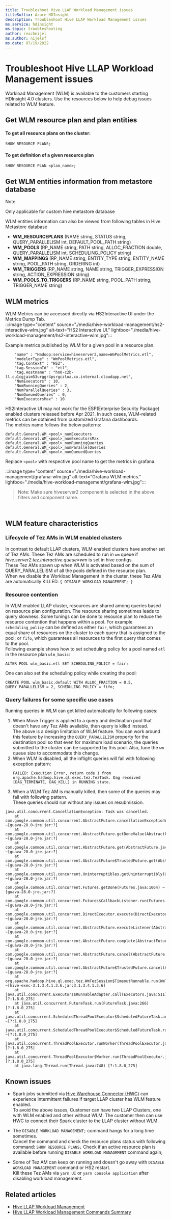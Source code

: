 ```yaml
---
title: Troubleshoot Hive LLAP Workload Management issues
titleSuffix: Azure HDInsight
description: Troubleshoot Hive LLAP Workload Management issues
ms.service: hdinsight
ms.topic: troubleshooting
author: reachnijel
ms.author: nijelsf
ms.date: 07/19/2022
---
```


# Troubleshoot Hive LLAP Workload Management issues

Workload Management (WLM) is available to the customers starting HDInsight 4.0 clusters. 
Use the resources below to help debug issues related to WLM feature.

## Get WLM resource plan and plan entities
#### To get all resource plans on the cluster:
```hql
SHOW RESOURCE PLANS;
```

#### To get definition of a given resource plan
```hql
SHOW RESOURCE PLAN <plan_name>;
```

## Get WLM entities information from metastore database
> [!NOTE]
> Only applicable for custom hive metastore database

WLM entities information can also be viewed from following tables in Hive Metastore database 

* **WM_RESOURCEPLANS** (NAME string, STATUS string, QUERY_PARALLELISM int, DEFAULT_POOL_PATH string)
* **WM_POOLS** (RP_NAME string, PATH string, ALLOC_FRACTION double, QUERY_PARALLELISM int, SCHEDULING_POLICY string)
* **WM_MAPPINGS** (RP_NAME string, ENTITY_TYPE string, ENTITY_NAME string, POOL_PATH string, ORDERING int)
* **WM_TRIGGERS** (RP_NAME string, NAME string, TRIGGER_EXPRESSION string, ACTION_EXPRESSION string)
* **WM_POOLS_TO_TRIGGERS** (RP_NAME string, POOL_PATH string, TRIGGER_NAME string)

## WLM metrics

WLM Metrics can be accessed directly via HS2Interactive UI under the Metrics Dump Tab. <br>
:::image type="content" source="./media/hive-workload-management/hs2-interactive-wlm.jpg" alt-text="HS2 Interactive UI." lightbox="./media/hive-workload-management/hs2-interactive-wlm.jpg":::

Example metrics published by WLM for a given pool in a resource plan.
```
    "name" : "Hadoop:service=hiveserver2,name=WmPoolMetrics.etl",
    "modelerType" : "WmPoolMetrics.etl",
    "tag.Context" : "HS2",
    "tag.SessionId" : "etl",
    "tag.Hostname" : "hn0-c2b-ll.cu1cgjaim53urggr4psrgczloa.cx.internal.cloudapp.net",
    "NumExecutors" : 10,
    "NumRunningQueries" : 2,
    "NumParallelQueries" : 3,
    "NumQueuedQueries" : 0,
    "NumExecutorsMax" : 10
```

HS2Interactive UI may not work for the ESP(Enterprise Security Package) enabled clusters released before Apr 2021. In such cases, WLM-related metrics can be obtained from customized Grafana dashboards.
<br>
The metrics name follows the below patterns:
```
default.General.WM_<pool>_numExecutors
default.General.WM_<pool>_numExecutorsMax
default.General.WM_<pool>_numRunningQueries
default.General.WM_<pool>_numParallelQueries
default.General.WM_<pool>_numQueuedQueries
```
Replace `<pool>` with respective pool name to get the metrics in grafana.

:::image type="content" source="./media/hive-workload-management/grafana-wlm.jpg" alt-text="Grafana WLM metrics." lightbox="./media/hive-workload-management/grafana-wlm.jpg":::

> Note: Make sure hiveserver2 component is selected in the above filters and component name.

<br>

## WLM feature characteristics
### **Lifecycle of Tez AMs in WLM enabled clusters**
In contrast to default LLAP clusters, WLM enabled clusters have another set of Tez AMs. These Tez AMs are scheduled to run in `wm` queue if *hive.server2.tez.interactive.queue=wm* is set in hive configs. <br>
These Tez AMs spawn up when WLM is activated based on the sum of QUERY_PARALLELISM of all the pools defined in the resource plan. <br>
When we disable the Workload Management in the cluster, these Tez AMs are automatically KILLED.
`{ DISABLE WORKLOAD MANAGEMENT; }`

### **Resource contention**
In WLM enabled LLAP cluster, resources are shared among queries based on resource plan configuration. The resource sharing sometimes leads to query slowness.
Some tunings can be done to resource plan to reduce the resource contention that happens within a pool. For example `scheduling_policy` can be defined as either `fair`, which guarantees an equal share of resources on the cluster to each query that is assigned to the pool; or `fifo`, which guarantees all resources to the first query that comes to the pool.<br>
Following example shows how to set scheduling policy for a pool named `etl` in the resource plan `wlm_basic`:
```hql
ALTER POOL wlm_basic.etl SET SCHEDULING_POLICY = fair;
```
One can also set the scheduling policy while creating the pool:
```hql
CREATE POOL wlm_basic.default WITH ALLOC_FRACTION = 0.5, QUERY_PARALLELISM = 2, SCHEDULING_POLICY = fifo;
```

### **Query failures for some specific use cases**
Running queries in WLM can get killed automatically for following cases:
1. When Move Trigger is applied to a query and destination pool that doesn't have any Tez AMs available, then query is killed instead. <br>
The above is a design limitation of WLM feature. You can work around this feature by increasing the `QUERY_PARALLELISM` property for the destination pool so that even for maximum load scenario, the queries submitted to the cluster can be supported by this pool. Also, tune the `wm` queue size to accommodate this change. <br>
2. When WLM is disabled, all the inflight queries will fail with following exception pattern:
   ```
   FAILED: Execution Error, return code 1 from org.apache.hadoop.hive.ql.exec.tez.TezTask. Dag received [DAG_TERMINATE, DAG_KILL] in RUNNING state.
   ```
3. When a WLM Tez AM is manually killed, then some of the queries may fail with following pattern. <br/>These queries should run without any issues on resubmission.
```
java.util.concurrent.CancellationException: Task was cancelled.
    at com.google.common.util.concurrent.AbstractFuture.cancellationExceptionWithCause(AbstractFuture.java:1349) ~[guava-28.0-jre.jar:?]
    at com.google.common.util.concurrent.AbstractFuture.getDoneValue(AbstractFuture.java:550) ~[guava-28.0-jre.jar:?]
    at com.google.common.util.concurrent.AbstractFuture.get(AbstractFuture.java:513) ~[guava-28.0-jre.jar:?]
    at com.google.common.util.concurrent.AbstractFuture$TrustedFuture.get(AbstractFuture.java:90) ~[guava-28.0-jre.jar:?]
    at com.google.common.util.concurrent.Uninterruptibles.getUninterruptibly(Uninterruptibles.java:237) ~[guava-28.0-jre.jar:?]
    at com.google.common.util.concurrent.Futures.getDone(Futures.java:1064) ~[guava-28.0-jre.jar:?]
    at com.google.common.util.concurrent.Futures$CallbackListener.run(Futures.java:1013) ~[guava-28.0-jre.jar:?]
    at com.google.common.util.concurrent.DirectExecutor.execute(DirectExecutor.java:30) ~[guava-28.0-jre.jar:?]
    at com.google.common.util.concurrent.AbstractFuture.executeListener(AbstractFuture.java:1137) ~[guava-28.0-jre.jar:?]
    at com.google.common.util.concurrent.AbstractFuture.complete(AbstractFuture.java:957) ~[guava-28.0-jre.jar:?]
    at com.google.common.util.concurrent.AbstractFuture.cancel(AbstractFuture.java:611) ~[guava-28.0-jre.jar:?]
    at com.google.common.util.concurrent.AbstractFuture$TrustedFuture.cancel(AbstractFuture.java:118) ~[guava-28.0-jre.jar:?]
    at org.apache.hadoop.hive.ql.exec.tez.WmTezSession$TimeoutRunnable.run(WmTezSession.java:264) ~[hive-exec-3.1.3.4.1.3.6.jar:3.1.3.4.1.3.6]
    at java.util.concurrent.Executors$RunnableAdapter.call(Executors.java:511) [?:1.8.0_275]
    at java.util.concurrent.FutureTask.run(FutureTask.java:266) [?:1.8.0_275]
    at java.util.concurrent.ScheduledThreadPoolExecutor$ScheduledFutureTask.access$201(ScheduledThreadPoolExecutor.java:180) ~[?:1.8.0_275]
    at java.util.concurrent.ScheduledThreadPoolExecutor$ScheduledFutureTask.run(ScheduledThreadPoolExecutor.java:293) ~[?:1.8.0_275]
    at java.util.concurrent.ThreadPoolExecutor.runWorker(ThreadPoolExecutor.java:1149) [?:1.8.0_275]
    at java.util.concurrent.ThreadPoolExecutor$Worker.run(ThreadPoolExecutor.java:624) [?:1.8.0_275]
    at java.lang.Thread.run(Thread.java:748) [?:1.8.0_275]
```

## Known issues
* Spark jobs submitted via [Hive Warehouse Connector (HWC)](apache-hive-warehouse-connector.md) can experience intermittent failures if target LLAP cluster has WLM feature enabled. <br>
  To avoid the above issues, Customer can have two LLAP Clusters, one with WLM enabled and other without WLM.
  The customer then can use HWC to connect their Spark cluster to the LLAP cluster without WLM.

* The `DISABLE WORKLOAD MANAGEMENT;` command hangs for a long time sometimes. <br>
Cancel the command and check the resource plans status with following command:
`SHOW RESOURCE PLANS;`
Check if an active resource plan is available before running `DISABLE WORKLOAD MANAGEMENT` command again; <br>

* Some of Tez AM can keep on running and doesn't go away with `DISABLE WORKLOAD MANAGEMENT` command or HS2 restart. <br>
Kill these Tez AMs via `yarn UI` or `yarn console application` after disabling workload management.

## Related articles
* [Hive LLAP Workload Management](hive-workload-management.md)
* [Hive LLAP Workload Management Commands Summary](workload-management-commands.md)


